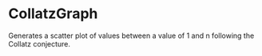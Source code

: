 # CollatzGraph
Generates a scatter plot of values between a value of 1 and n following the Collatz conjecture.
